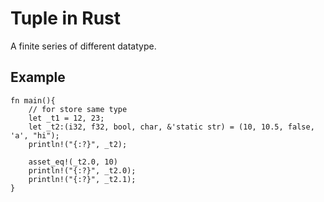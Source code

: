 # Tuple in Rust
A finite series of different datatype.

## Example
```
fn main(){
    // for store same type
    let _t1 = 12, 23;
    let _t2:(i32, f32, bool, char, &'static str) = (10, 10.5, false, 'a', "hi");
    println!("{:?}", _t2);

    asset_eq!(_t2.0, 10)
    println!("{:?}", _t2.0);
    println!("{:?}", _t2.1);
}
```
